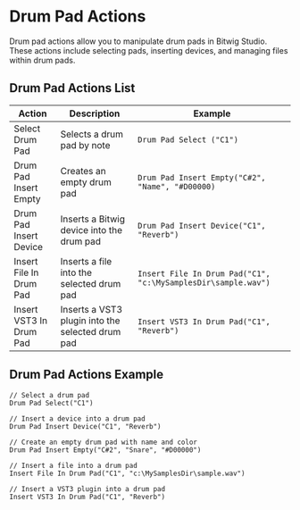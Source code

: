 # Drum Pad Actions

Drum pad actions allow you to manipulate drum pads in Bitwig Studio. These actions include selecting pads, inserting devices, and managing files within drum pads.

## Drum Pad Actions List

| Action                  | Description                                      | Example                                                       |
| ----------------------- | ------------------------------------------------ | ------------------------------------------------------------- |
| Select Drum Pad         | Selects a drum pad by note                       | `Drum Pad Select ("C1")`                                      |
| Drum Pad Insert Empty   | Creates an empty drum pad                        | `Drum Pad Insert Empty("C#2", "Name", "#D00000)`              |
| Drum Pad Insert Device  | Inserts a Bitwig device into the drum pad        | `Drum Pad Insert Device("C1", "Reverb")`                      |
| Insert File In Drum Pad | Inserts a file into the selected drum pad        | `Insert File In Drum Pad("C1", "c:\MySamplesDir\sample.wav")` |
| Insert VST3 In Drum Pad | Inserts a VST3 plugin into the selected drum pad | `Insert VST3 In Drum Pad("C1", "Reverb")`                     |

## Drum Pad Actions Example

```plaintext
// Select a drum pad
Drum Pad Select("C1")

// Insert a device into a drum pad
Drum Pad Insert Device("C1", "Reverb")

// Create an empty drum pad with name and color
Drum Pad Insert Empty("C#2", "Snare", "#D00000")

// Insert a file into a drum pad
Insert File In Drum Pad("C1", "c:\MySamplesDir\sample.wav")

// Insert a VST3 plugin into a drum pad
Insert VST3 In Drum Pad("C1", "Reverb")
```